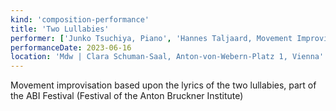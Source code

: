 ```yaml
---
kind: 'composition-performance'
title: 'Two Lullabies'
performer: ['Junko Tsuchiya, Piano', 'Hannes Taljaard, Movement Improvisation']
performanceDate: 2023-06-16
location: 'Mdw | Clara Schuman-Saal, Anton-von-Webern-Platz 1, Vienna'
---
```

Movement improvisation based upon the lyrics of the two lullabies, part of the ABI Festival (Festival of the Anton Bruckner Institute)
